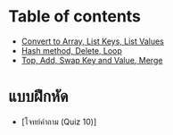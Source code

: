 # Table of contents

* [Convert to Array, List Keys, List Values](README.md)
* [Hash method, Delete, Loop](hash-method-delete-loop.md)
* [Top, Add, Swap Key and Value, Merge](top-add-swap-key-and-value-merge.md)

# แบบฝึกหัด
* [โจทย์คำถาม (Quiz 10)] 
